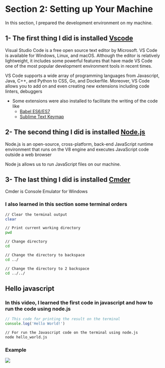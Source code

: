 # Section 2: Setting up Your Machine

In this section, I prepared the development environment on my machine.

## 1- The first thing I did is installed [Vscode](https://code.visualstudio.com/)

Visual Studio Code is a free open source text editor by Microsoft. VS Code is available for Windows, Linux, and macOS. Although the editor is relatively lightweight, it includes some powerful features that have made VS Code one of the most popular development environment tools in recent times.

VS Code supports a wide array of programming languages from Javascript, Java, C++, and Python to CSS, Go, and Dockerfile. Moreover, VS Code allows you to add on and even creating new extensions including code linters, debuggers

- Some extensions were also installed to facilitate the writing of the code like
    - [Babel ES6/ES7](https://marketplace.visualstudio.com/items?itemName=dzannotti.vscode-babel-coloring)
    - [Sublime Text Keymap](https://marketplace.visualstudio.com/items?itemName=ms-vscode.sublime-keybindings)


## 2- The second thing I did is installed [Node.js](https://nodejs.org/en/)

Node.js is an open-source, cross-platform, back-end JavaScript runtime environment that runs on the V8 engine and executes JavaScript code outside a web browser

Node js allows us to run JavaScript files on our machine.


## 3- The last thing I did is installed [Cmder](https://cmder.net/)

Cmder is Console Emulator for Windows


### I also learned in this section some terminal orders 

```bash
// Clear the terminal output
clear
```

```bash
// Print current working directory
pwd 
```

```bash
// Change directory
cd  
```

```bash
// Change the directory to backspace
cd ../

// Change the directory to 2 backspace
cd ../../ 
```

## Hello javascript 

### In this video, I learned the first code in javascript and how to run the code using node.js

```js
// This code for printing the result on the terminal
console.log('Hello World!')
```

```sh
// For run the Javascript code on the terminal using node.js
node hello_world.js
```

### Example

![](example)